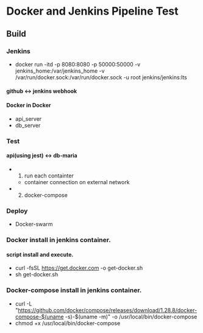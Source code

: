 # Docker and Jenkins Pipeline Test

## Build  
### Jenkins 
- docker run -itd -p 8080:8080 -p 50000:50000 -v jenkins_home:/var/jenkins_home -v /var/run/docker.sock:/var/run/docker.sock -u root jenkins/jenkins:lts       
#### github <-> jenkins webhook
#### Docker in Docker  
- api_server  
- db_server  

### Test
#### api(using jest) <-> db-maria  
- 1. run each containter  
  - container connection on external network
- 2. docker-compose

### Deploy
- Docker-swarm

### Docker install in jenkins container.  
#### script install and execute.  
- curl -fsSL https://get.docker.com -o get-docker.sh  
- sh get-docker.sh

### Docker-compose install in jenkins container.  
- curl -L "https://github.com/docker/compose/releases/download/1.28.8/docker-compose-$(uname -s)-$(uname -m)" -o /usr/local/bin/docker-compose  
- chmod +x /usr/local/bin/docker-compose

